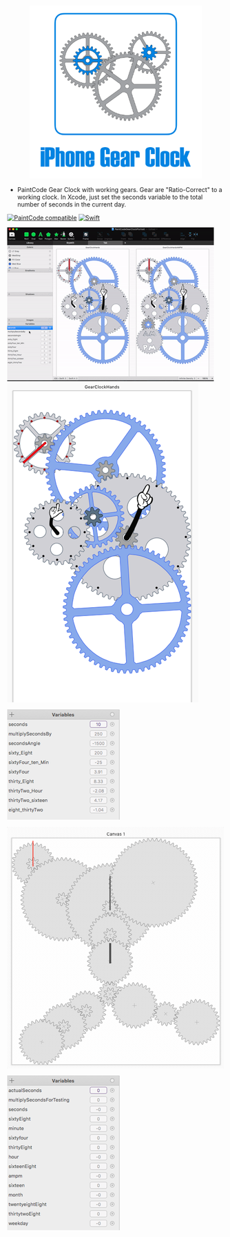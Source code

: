 

<p align="center" >
  <img src="https://raw.githubusercontent.com/evision1/PaintCodeGearClock/master/iOSGearClockLogo.png" width=400px height=401 alt="SwiftDate" title="SwiftDate">
</p>

- PaintCode Gear Clock with working gears. Gear are "Ratio-Correct" to a working clock. In Xcode, just set the seconds variable to the total number of seconds in the current day.

[![PaintCode compatible](https://img.shields.io/badge/PaintCode-3.3.1-blue.svg)](https://www.paintcodeapp.com/) [![Swift](https://img.shields.io/badge/Swift-4.0-orange.svg)](https://www.apple.com/swift/) 

![alt text](https://github.com/evision1/PaintCodeGearClock/blob/master/PaintCodeGearClock.gif?raw=true)![alt text](https://github.com/evision1/PaintCodeGearClock/raw/master/Screen%20Shot%202017-11-17%20at%205.33.28%20PM.png)

![alt text](https://raw.githubusercontent.com/evision1/PaintCodeGearClock/master/Screen%20Shot%202017-11-19%20at%208.21.20%20AM.png)


![alt text](https://raw.githubusercontent.com/evision1/PaintCodeGearClock/master/CLOCK_gear_MASTER.gif)

![alt text](https://raw.githubusercontent.com/evision1/PaintCodeGearClock/master/ClockGearsMasterVars.png)
